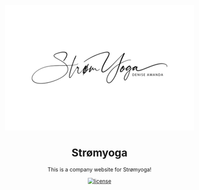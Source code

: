 <p align="center">
  <a href="https://stromyoga.dk/" rel="noopener" target="_blank"><img src="black-low-res.png?raw=true" alt="Strømyoga logo"></a></p>
</p>

<h1 align="center">Strømyoga</h1>

<div align="center">

This is a company website for Strømyoga!

[![license](https://img.shields.io/badge/license-MIT-blue.svg)](https://github.com/captain-fatbeard/stromyoga/LICENSE)

</div>